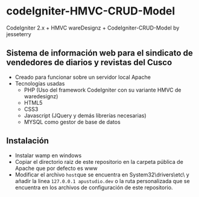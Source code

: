 # codeIgniter-HMVC-CRUD-Model

CodeIgniter 2.x + HMVC wareDesignz + CodeIgniter-CRUD-Model by  jesseterry

## Sistema de información web para el sindicato de vendedores de diarios y revistas del Cusco

* Creado para funcionar sobre un servidor local Apache
* Tecnologías usadas
  * PHP (Uso del framework CodeIgniter con su variante HMVC de waredesignz)
  * HTML5
  * CSS3
  * Javascript (JQuery y demás librerías necesarias)
  * MYSQL como gestor de base de datos

## Instalación
* Instalar wamp en windows
* Copiar el directorio raiz de este repositorio en la carpeta pública de Apache que por defecto es www
* Modificar el archivo `host`que se encuentra en System32\drivers\etc\ y añadir la linea `127.0.0.1 apustudio.dev` o la ruta personalizada que se encuentra en los archivos de configuración de este repositorio.


